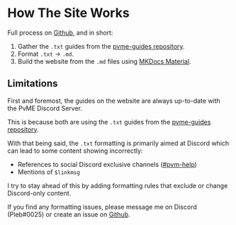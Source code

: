 # How The Site Works

Full process on [Github](https://github.com/pvme/pvme.github.io), and in short:

1. Gather the `.txt` guides from the [pvme-guides repository](https://github.com/pvme/pvme-guides).
2. Format `.txt` -> `.md`.
3. Build the website from the `.md` files using [MKDocs Material](https://squidfunk.github.io/mkdocs-material).

## Limitations

First and foremost, the guides on the website are always up-to-date with the PvME Discord Server.

This is because both are using the `.txt` guides from the [pvme-guides repository](https://github.com/pvme/pvme-guides).

With that being said, the `.txt` formatting is primarily aimed at Discord which can lead to some content showing incorrectly:

- References to social Discord exclusive channels (<a href="" class="inactiveLink">#pvm-help</a>)
- Mentions of `$linkmsg`

I try to stay ahead of this by adding formatting rules that exclude or change Discord-only content.

If you find any formatting issues, please message me on Discord (Pleb#0025) or create an issue on [Github](https://github.com/pvme/pvme.github.io).
